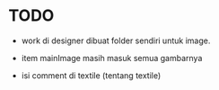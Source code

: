 # TODO
- work di designer dibuat folder sendiri untuk image.

- item mainImage masih masuk semua gambarnya

- isi comment di textile (tentang textile)
